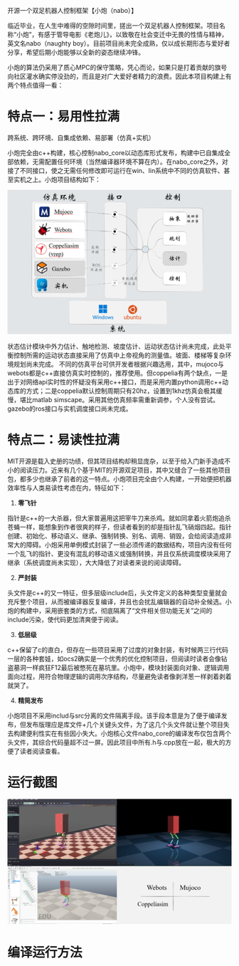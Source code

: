 ﻿开源一个双足机器人控制框架【小炮（nabo）】

临近毕业，在人生中难得的空隙时间里，搓出一个双足机器人控制框架。项目名称“小炮”，有感于管导电影《老炮儿》，以致敬在社会变迁中无畏的性情与精神，英文名nabo（naughty boy）。目前项目尚未完全成熟，仅以成长期形态与爱好者分享，希望后期小炮能够以全新的姿态继续冲锋。

小炮的算法仍采用了质心MPC的保守策略，凭心而论，如果只是打着贡献的旗号向社区灌水确实停没劲的，而且是对广大爱好者精力的浪费。因此本项目构建上有两个特点值得一看：

# 特点一：易用性拉满

跨系统、跨环境、自集成依赖、易部署（仿真+实机）

小炮完全由c++构建，核心控制nabo_core以动态库形式发布，构建中已自集成全部依赖，无需配置任何环境（当然编译器环境不算在内）。在nabo_core之外，对接了不同接口，使之无需任何修改即可运行在win、lin系统中不同的仿真软件、甚至实机之上。小炮项目结构如下：

![项目结构](image/项目结构.png)

状态估计模块中外力估计、触地检测、坡度估计、运动状态估计尚未完成，此处平衡控制所需的运动状态直接采用了仿真中上帝视角的测量值。坡面、楼梯等复杂环境规划尚未完成。
不同的仿真平台可供开发者根据兴趣选用，其中，mujoco与webots都是c++直接仿真实时控制的，推荐使用。但coppelia有两个缺点，一是出于对网络api实时性的怀疑没有采用c++接口，而是采用内置python调用c++动态库的方式；二是coppelia默认控制周期只有20hz，设置到1khz仿真会极其缓慢，堪比matlab simscape。采用其他仿真频率需重新调参，个人没有尝试。gazebo的ros接口与实机调度接口尚未完成。

# 特点二：易读性拉满

MIT开源是载入史册的功绩，但其项目结构却稍显庞杂，以至于给入门新手造成不小的阅读压力。近来有几个基于MIT的开源双足项目，其中又缝合了一些其他项目包，都多少也继承了前者的这一特点。小炮项目完全由个人构建，一开始便把机器效率性与人类易读性考虑在内，特征如下：

1. **零飞针**

指针是c++的一大杀器，但大家普遍用这把宰牛刀来杀鸡。就如同拿着火箭炮追杀苍蝇一样，能想象到作者很爽的样子，但读者看到的却是指针乱飞硝烟四起。指针创建、初始化、移动语义、继承、强制转换、别名、调用、销毁，会给阅读造成非常大的障碍。小炮采用单例模式封装了一些必须传递的数据结构，项目内没有任何一个乱飞的指针、更没有混乱的移动语义或强制转换，并且仅系统调度模块采用了继承（系统调度尚未实现），大大降低了对读者来说的阅读障碍。

2. **严封装**

头文件是c++的又一特征，但多层级include后，头文件定义的各种类型变量就会充斥整个项目，从而被编译器反复编译，并且也会扰乱编辑器的自动补全候选。小炮的构建中，采用嵌套类的方式，彻底隔离了“文件相关但功能无关”之间的include污染，使代码更加清爽便于阅读。

3. **低层级**

c++保留了c的直白，但存在一些项目采用了过度的对象封装，有时候两三行代码一层的各种套娃，如ocs2确实是一个优秀的优化控制项目，但阅读时读者会像钻盗墓洞一样疯狂F12最后被憋死在墓坑里。小炮中，模块封装面向对象、逻辑调用面向过程，用符合物理逻辑的调用次序结构，尽量避免读者像剥洋葱一样剥着剥着就哭了。

4. **精简发布**

小炮项目不采用includ与src分离的文件隔离手段。该手段本意是为了便于编译发布，但发布版理应是库文件+几个关键头文件，为了这几个头文件就让整个项目失去构建便利性实在有些因小失大。小炮核心文件nabo_core的编译发布仅包含两个头文件，其综合代码量超不过一屏。因此项目中所有.h与.cpp放在一起，极大的方便了读者阅读查看。

# 运行截图

![运行截图](image/运行截图.png)

# 编译运行方法
